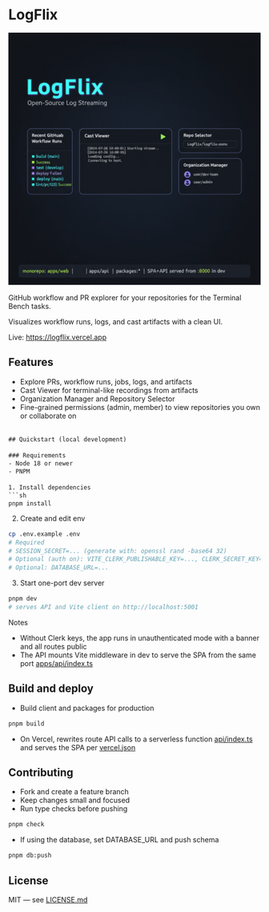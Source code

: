 # LogFlix

![LogFlix hero](readme-hero.png)

GitHub workflow and PR explorer for your repositories for the Terminal Bench tasks.

Visualizes workflow runs, logs, and cast artifacts with a clean UI.

Live: https://logflix.vercel.app

## Features
- Explore PRs, workflow runs, jobs, logs, and artifacts
- Cast Viewer for terminal-like recordings from artifacts
- Organization Manager and Repository Selector
- Fine-grained permissions (admin, member) to view repositories you own or collaborate on
```

## Quickstart (local development)

### Requirements
- Node 18 or newer
- PNPM

1. Install dependencies
```sh
pnpm install
```

2. Create and edit env
```sh
cp .env.example .env
# Required
# SESSION_SECRET=... (generate with: openssl rand -base64 32)
# Optional (auth on): VITE_CLERK_PUBLISHABLE_KEY=..., CLERK_SECRET_KEY=...
# Optional: DATABASE_URL=...
```

3. Start one-port dev server
```sh
pnpm dev
# serves API and Vite client on http://localhost:5001
```

Notes
- Without Clerk keys, the app runs in unauthenticated mode with a banner and all routes public
- The API mounts Vite middleware in dev to serve the SPA from the same port [apps/api/index.ts](apps/api/index.ts)

## Build and deploy
- Build client and packages for production
```sh
pnpm build
```
- On Vercel, rewrites route API calls to a serverless function [api/index.ts](api/index.ts) and serves the SPA per [vercel.json](vercel.json)

## Contributing
- Fork and create a feature branch
- Keep changes small and focused
- Run type checks before pushing
```sh
pnpm check
```
- If using the database, set DATABASE_URL and push schema
```sh
pnpm db:push
```

## License
MIT — see [LICENSE.md](LICENSE.md)